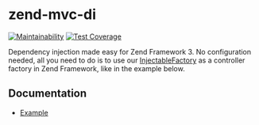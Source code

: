 # zend-mvc-di

[![Maintainability](https://api.codeclimate.com/v1/badges/4a1b45a04cf4e6d41de5/maintainability)](https://codeclimate.com/github/phphacks/zend-mvc-di/maintainability) [![Test Coverage](https://api.codeclimate.com/v1/badges/4a1b45a04cf4e6d41de5/test_coverage)](https://codeclimate.com/github/phphacks/zend-mvc-di/test_coverage)

Dependency injection made easy for Zend Framework 3. No configuration needed, all you need to do is to use our [InjectableFactory](https://github.com/phphacks/zend-mvc-di/blob/master/src/Dependency/Injection/InjectableFactory.php) as a controller factory in Zend Framework, like in the example below.

## Documentation
* [Example](https://github.com/phphacks/zend-mvc-di/wiki/Example)
